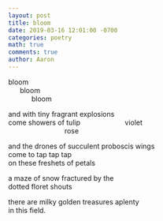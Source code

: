 ```yaml
---
layout: post
title: bloom
date: 2019-03-16 12:01:00 -0700
categories: poetry 
math: true
comments: true
author: Aaron
---
```



bloom  
&nbsp;&nbsp;&nbsp;&nbsp;&nbsp;&nbsp;bloom  
&nbsp;&nbsp;&nbsp;&nbsp;&nbsp;&nbsp;&nbsp;&nbsp;&nbsp;&nbsp;&nbsp;&nbsp;bloom  

and with tiny fragrant explosions  
come showers of tulip
&nbsp;&nbsp;&nbsp;&nbsp;&nbsp;&nbsp;&nbsp;&nbsp;&nbsp;&nbsp;&nbsp;&nbsp;&nbsp;&nbsp;&nbsp;&nbsp;&nbsp;&nbsp;&nbsp;&nbsp;&nbsp;&nbsp;violet  
&nbsp;&nbsp;&nbsp;&nbsp;&nbsp;&nbsp;&nbsp;&nbsp;&nbsp;&nbsp;&nbsp;&nbsp;&nbsp;&nbsp;&nbsp;&nbsp;&nbsp;&nbsp;&nbsp;&nbsp;&nbsp;&nbsp;&nbsp;&nbsp;&nbsp;&nbsp;&nbsp;&nbsp;&nbsp;rose  

and the drones of succulent proboscis wings  
come to tap tap tap  
on these freshets of petals  

a maze of snow fractured by the  
dotted floret shouts  

there are milky golden treasures aplenty  
in this field.  